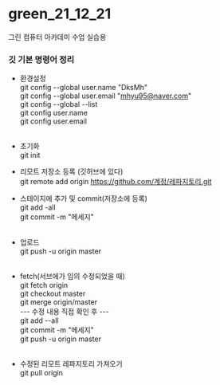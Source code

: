 # green_21_12_21
그린 컴퓨터 아카데미 수업 실습용


### 깃 기본 명령어 정리
- 환경설정<br>
git config --global user.name "DksMh"<br>
git config --global user.email "mhyu95@naver.com"<br>
git config --global --list<br>
git config user.name<br>
git config user.email<br><br>

- 초기화<br>
git init<br>

- 리모트 저장소 등록 (깃허브에 있다)<br>
git remote add origin https://github.com/계정/레파지토리.git

- 스테이지에 추가 및 commit(저장소에 등록)<br>
git add -all<br>
git commit -m "메세지"<br><br>

- 업로드<br>
git push -u origin master<br><br>

- fetch(서브에가 임의 수정되었을 때)<br>
git fetch origin<br>
git checkout master<br>
git merge origin/master<br>
--- 수정 내용 직접 확인 후 ---<br>
git add --all<br>
git commit -m "메세지"<br>
git push -u origin master<br><br>

- 수정된 리모트 레파지토리 가져오기<br>
git pull origin
